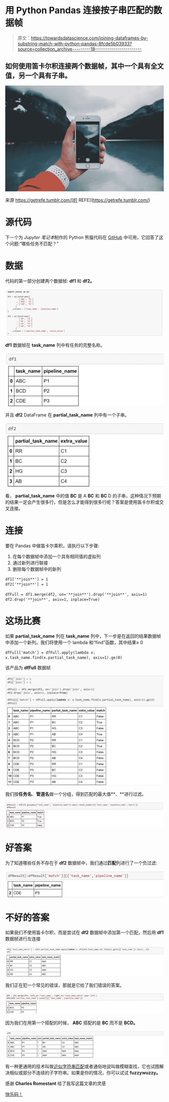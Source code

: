 # 用 Python Pandas 连接按子串匹配的数据帧

> 原文：<https://towardsdatascience.com/joining-dataframes-by-substring-match-with-python-pandas-8fcde5b03933?source=collection_archive---------18----------------------->

## 如何使用笛卡尔积连接两个数据帧，其中一个具有全文值，另一个具有子串。

![](img/540030bc4e17268520bfdf095fd7f274.png)

来源 https://getrefe.tumblr.com/[的 REFE](https://getrefe.tumblr.com/)

# 源代码

下一个为 *Jupyter 笔记本*制作的 Python 熊猫代码在 [GitHub](https://github.com/cristiansaavedra/Python-Pandas-Tooltip/tree/master/02%20Join%20two%20Dataframes%20by%20approximate%20column%20string%20matching) 中可用，它回答了这个问题:“哪些任务不匹配？”

# 数据

代码的第一部分创建两个数据帧: **df1** 和 **df2。**

![](img/5e91e9e71798c99f2b98f6e25c582b1c.png)

**df1** 数据帧在 **task_name** 列中有任务的完整名称。

![](img/59b399d94b87c0c95425c810425816f7.png)

并且 **df2** DataFrame 在 **partial_task_name** 列中有一个子串。

![](img/c13ead4055b76daedcfbea5f358d09b5.png)

看， **partial_task_name** 中的值 **BC** 是 A **BC** 和 **BC** D 的子串，这种情况下预期的结果一定会产生很多行，但是怎么才能得到很多行呢？答案是使用笛卡尔积或交叉连接。

# 连接

要在 Pandas 中做笛卡尔乘积，请执行以下步骤:

1.  在每个数据帧中添加一个具有相同值的虚拟列
2.  通过新列进行联接
3.  删除每个数据帧中的新列

```
df1['**join**'] = 1
df2['**join**'] = 1

dfFull = df1.merge(df2, on='**join**').drop('**join**', axis=1)
df2.drop('**join**', axis=1, inplace=True)
```

# 这场比赛

如果 **partial_task_name** 列在 **task_name** 列中，下一步是在返回的结果数据帧中添加一个新列。我们将使用一个 lambda 和“find”函数，其中结果≥ 0

```
dfFull['match'] = dfFull.apply(lambda x: x.task_name.find(x.partial_task_name), axis=1).ge(0)
```

该产品为 **dfFull** 数据帧

![](img/f8e70bfb51748a6dc9a3b938e3b04df3.png)

我们按**任务名**、**管道名**做一个分组，得到匹配的最大值**、**进行过滤。

![](img/1fc44e2b150fb78e34a6c9806f538d33.png)

# 好答案

为了知道哪些任务不存在于 **df2** 数据帧中，我们通过**匹配**列进行了一个负过滤:

![](img/b8839145f2ed31083357f93d570fdb46.png)

# 不好的答案

如果我们不使用笛卡尔积，而是尝试在 **df2** 数据帧中添加第一个匹配，然后用 **df1** 数据帧进行左连接

![](img/7e09449ba078787fed948dc6b5eb9d0b.png)

我们正在犯一个常见的错误，那就是它给了我们错误的答案。

![](img/b0eefa84075a685b217b3944ff98b54c.png)

因为我们在用第一个搭配的时候， **ABC** 搭配的是 **BC** 而不是 **BCD。**

![](img/2e200c36e81310c5e9b7370228d6db81.png)

有一种更通用的技术叫做[近似字符串匹配](https://en.m.wikipedia.org/wiki/Approximate_string_matching)或者通俗地说叫做模糊查找，它也试图解决相似或部分不连续的子字符串。如果是你的情况，你可以试试 **fuzzywuzzy。**

感谢 **Charles Romestant** 给了我写这篇文章的灵感

[快乐码！](https://medium.com/@cristiansaavedra)